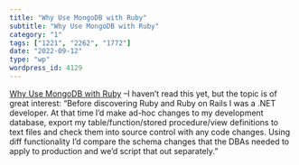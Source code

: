 ```yaml
---
title: "Why Use MongoDB with Ruby"
subtitle: "Why Use MongoDB with Ruby"
category: "1"
tags: ["1221", "2262", "1772"]
date: "2022-09-12"
type: "wp"
wordpress_id: 4129
---
```

[ Why Use MongoDB with Ruby]( https://www.alexbevi.com/blog/2022/08/18/why-use-mongodb-with-ruby/?utm_campaign=Ruby%20Radar&utm_medium=email&utm_source=Revue%20newsletter) –I haven’t read this yet, but the topic is of great interest: “Before discovering Ruby and Ruby on Rails I was a .NET developer. At that time I’d make ad-hoc changes to my development database, export my table/function/stored procedure/view definitions to text files and check them into source control with any code changes. Using diff functionality I’d compare the schema changes that the DBAs needed to apply to production and we’d script that out separately.”